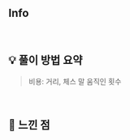 ## Info

[](https://www.acmicpc.net/problem/)

<br>

## 💡 풀이 방법 요약

> 비용: 거리, 체스 말 움직인 횟수
<br>

## 🙂 느낀 점
